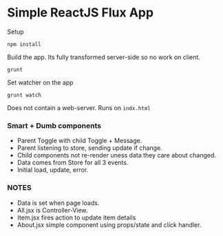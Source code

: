 # Simple ReactJS Flux App

Setup

    npm install


Build the app. Its fully transformed server-side so no work on client.

    grunt

Set watcher on the app

    grunt watch

Does not contain a web-server. Runs on `indx.html`

### Smart + Dumb components
- Parent Toggle with child Toggle + Message.
- Parent listening to store, sending update if change.
- Child components not re-render uness data they care about changed.
- Data comes from Store for all 3 events.
- Initial load, update, error.

### NOTES
- Data is set when page loads.
- All.jsx is Controller-View.
- Item.jsx fires action to update item details
- About.jsx simple component using props/state and click handler.
